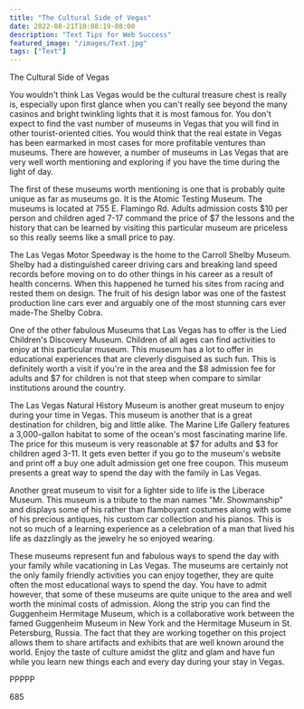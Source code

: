 ```yaml
---
title: "The Cultural Side of Vegas"
date: 2022-08-21T10:08:19-08:00
description: "Text Tips for Web Success"
featured_image: "/images/Text.jpg"
tags: ["Text"]
---
```


The Cultural Side of Vegas

You wouldn't think Las Vegas would be the cultural treasure chest is really is, especially upon first glance when you can't really see beyond the many casinos and bright twinkling lights that it is most famous for. You don't expect to find the vast number of museums in Vegas that you will find in other tourist-oriented cities. You would think that the real estate in Vegas has been earmarked in most cases for more profitable ventures than museums. There are however, a number of museums in Las Vegas that are very well worth mentioning and exploring if you have the time during the light of day.

The first of these museums worth mentioning is one that is probably quite unique as far as museums go. It is the Atomic Testing Museum. The museums is located at 755 E. Flamingo Rd. Adults admission costs $10 per person and children aged 7-17 command the price of $7 the lessons and the history that can be learned by visiting this particular museum are priceless so this really seems like a small price to pay.

The Las Vegas Motor Speedway is the home to the Carroll Shelby Museum. Shelby had a distinguished career driving cars and breaking land speed records before moving on to do other things in his career as a result of health concerns. When this happened he turned his sites from racing and rested them on design. The fruit of his design labor was one of the fastest production line cars ever and arguably one of the most stunning cars ever made-The Shelby Cobra.

One of the other fabulous Museums that Las Vegas has to offer is the Lied Children's Discovery Museum. Children of all ages can find activities to enjoy at this particular museum. This museum has a lot to offer in educational experiences that are cleverly disguised as such fun. This is definitely worth a visit if you're in the area and the $8 admission fee for adults and $7 for children is not that steep when compare to similar institutions around the country.

The Las Vegas Natural History Museum is another great museum to enjoy during your time in Vegas. This museum is another that is a great destination for children, big and little alike. The Marine Life Gallery features a 3,000-gallon habitat to some of the ocean's most fascinating marine life. The price for this museum is very reasonable at $7 for adults and $3 for children aged 3-11. It gets even better if you go to the museum's website and print off a buy one adult admission get one free coupon. This museum presents a great way to spend the day with the family in Las Vegas. 

Another great museum to visit for a lighter side to life is the Liberace Museum. This museum is a tribute to the man names "Mr. Showmanship" and displays some of his rather than flamboyant costumes along with some of his precious antiques, his custom car collection and his pianos. This is not so much of a learning experience as a celebration of a man that lived his life as dazzlingly as the jewelry he so enjoyed wearing. 

These museums represent fun and fabulous ways to spend the day with your family while vacationing in Las Vegas. The museums are certainly not the only family friendly activities you can enjoy together, they are quite often the most educational ways to spend the day. You have to admit however, that some of these museums are quite unique to the area and well worth the minimal costs of admission. Along the strip you can find the Guggenheim Hermitage Museum, which is a collaborative work between the famed Guggenheim Museum in New York and the Hermitage Museum in St. Petersburg, Russia. The fact that they are working together on this project allows them to share artifacts and exhibits that are well known around the world. Enjoy the taste of culture amidst the glitz and glam and have fun while you learn new things each and every day during your stay in Vegas.

PPPPP

685

